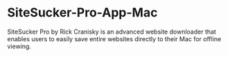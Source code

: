 # SiteSucker-Pro-App-Mac
SiteSucker Pro by Rick Cranisky is an advanced website downloader that enables users to easily save entire websites directly to their Mac for offline viewing.
